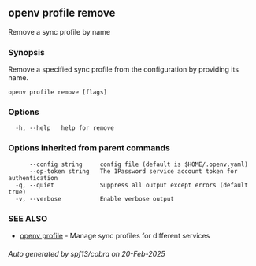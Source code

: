 ## openv profile remove

Remove a sync profile by name

### Synopsis

Remove a specified sync profile from the configuration by providing its name.

```
openv profile remove [flags]
```

### Options

```
  -h, --help   help for remove
```

### Options inherited from parent commands

```
      --config string     config file (default is $HOME/.openv.yaml)
      --op-token string   The 1Password service account token for authentication
  -q, --quiet             Suppress all output except errors (default true)
  -v, --verbose           Enable verbose output
```

### SEE ALSO

* [openv profile](openv_profile.md)	 - Manage sync profiles for different services

###### Auto generated by spf13/cobra on 20-Feb-2025

